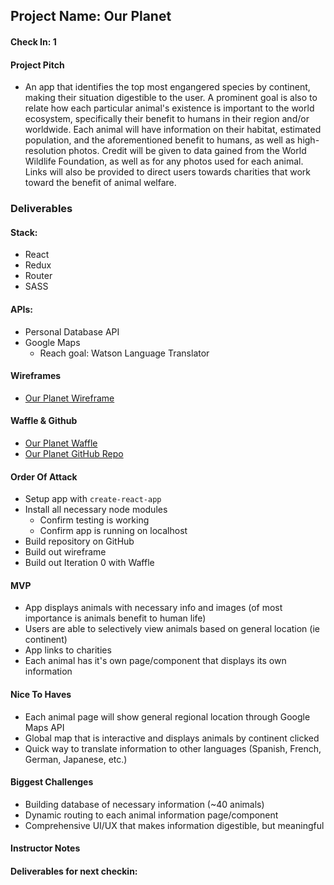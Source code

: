 ## Project Name: Our Planet

#### Check In: 1

#### Project Pitch

* An app that identifies the top most engangered species by continent, making their situation digestible to the user. A prominent goal is also to relate how each particular animal's existence is important to the world ecosystem, specifically their benefit to humans in their region and/or worldwide. Each animal will have information on their habitat, estimated population, and the aforementioned benefit to humans, as well as high-resolution photos. Credit will be given to data gained from the World Wildlife Foundation, as well as for any photos used for each animal. Links will also be provided to direct users towards charities that work toward the benefit of animal welfare.

### Deliverables

#### Stack:

* React
* Redux
* Router
* SASS

#### APIs:

* Personal Database API
* Google Maps
  * Reach goal: Watson Language Translator

#### Wireframes

* [Our Planet Wireframe](https://xd.adobe.com/view/a017c691-0ff2-4b78-979a-b5e5e64187b7)

#### Waffle & Github

* [Our Planet Waffle](https://waffle.io/HartiganHM/our-planet)
* [Our Planet GitHub Repo](https://github.com/HartiganHM/our-planet)

#### Order Of Attack

* Setup app with `create-react-app`
* Install all necessary node modules
  * Confirm testing is working
  * Confirm app is running on localhost
* Build repository on GitHub
* Build out wireframe
* Build out Iteration 0 with Waffle

#### MVP

* App displays animals with necessary info and images (of most importance is animals benefit to human life)
* Users are able to selectively view animals based on general location (ie continent)
* App links to charities
* Each animal has it's own page/component that displays its own information

#### Nice To Haves

* Each animal page will show general regional location through Google Maps API
* Global map that is interactive and displays animals by continent clicked
* Quick way to translate information to other languages (Spanish, French, German, Japanese, etc.)

#### Biggest Challenges

* Building database of necessary information (~40 animals)
* Dynamic routing to each animal information page/component
* Comprehensive UI/UX that makes information digestible, but meaningful

#### Instructor Notes

#### Deliverables for next checkin:

